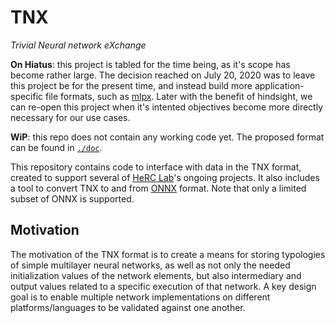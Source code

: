 # TNX

*Trivial Neural network eXchange*

**On Hiatus**: this project is tabled for the time being, as it's scope has
become rather large. The decision reached on July 20, 2020 was to leave this
project be for the present time, and instead build more application-specific
file formats, such as [mlpx](https://github.com/HeRCLab/mlpx). Later with the
benefit of hindsight, we can re-open this project when it's intented objectives
become more directly necessary for our use cases.

**WiP**: this repo does not contain any working code yet. The proposed format
can be found in [`./doc`](./doc).

This repository contains code to interface with data in the TNX format, created
to support several of [HeRC Lab](https://cse.sc.edu/~jbakos/group/)'s ongoing
projects. It also includes a tool to convert TNX to and from
[ONNX](http://onnx.ai/) format. Note that only a limited subset of ONNX is
supported.


## Motivation

The motivation of the TNX format is to create a means for storing typologies of
simple multilayer neural networks, as well as not only the needed
initialization values of the network elements, but also intermediary and output
values related to a specific execution of that network. A key design goal is to
enable multiple network implementations on different platforms/languages to be
validated against one another.
